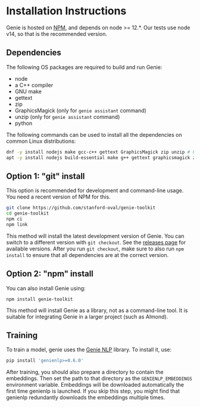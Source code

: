 # Installation Instructions

Genie is hosted on [NPM](https://npmjs.com), and depends on node >= 12.*. Our tests use node v14, so that is the recommended version.

## Dependencies

The following OS packages are required to build and run Genie:
- node
- a C++ compiler
- GNU make
- gettext
- zip
- GraphicsMagick (only for `genie assistant` command)
- unzip (only for `genie assistant` command)
- python

The following commands can be used to install all the dependencies on common Linux distributions:

```bash
dnf -y install nodejs make gcc-c++ gettext GraphicsMagick zip unzip # Fedora/RHEL
apt -y install nodejs build-essential make g++ gettext graphicsmagick zip unzip python # Ubuntu/Debian
```

## Option 1: "git" install

This option is recommended for development and command-line usage. 
You need a recent version of NPM for this.

```bash
git clone https://github.com/stanford-oval/genie-toolkit
cd genie-toolkit
npm ci
npm link
```

This method will install the latest development version of Genie. You can switch
to a different version with `git checkout`. See the [releases page](https://github.com/stanford-oval/genie-toolkit/releases)
for available versions. After you run `git checkout`, make sure to also run
`npm install` to ensure that all dependencies are at the correct version.

## Option 2: "npm" install

You can also install Genie using:
```
npm install genie-toolkit
```

This method will install Genie as a library, not as a command-line tool. It is suitable for integrating Genie in a larger project (such as Almond). 

## Training

To train a model, genie uses the [Genie NLP](https://github.com/stanford-oval/genienlp) library. To install it, use:
```bash
pip install 'genienlp>=0.6.0'
```

After training, you should also prepare a directory to contain the embeddings.
Then set the path to that directory as the `GENIENLP_EMBEDDINGS` environment variable.
Embeddings will be downloaded automatically the first time genienlp is launched.
If you skip this step, you might find that genienlp redundantly downloads the embeddings multiple times.
